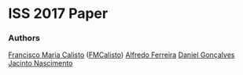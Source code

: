 # ISS 2017 Paper

### Authors

[Francisco Maria Calisto](http://franciscocalisto.me/) ([FMCalisto](https://github.com/FMCalisto))
[Alfredo Ferreira](http://web.ist.utl.pt/alfredo.ferreira/)
[Daniel Gonçalves](http://web.ist.utl.pt/~daniel.j.goncalves/)
[Jacinto Nascimento](http://users.isr.ist.utl.pt/~jan/)
